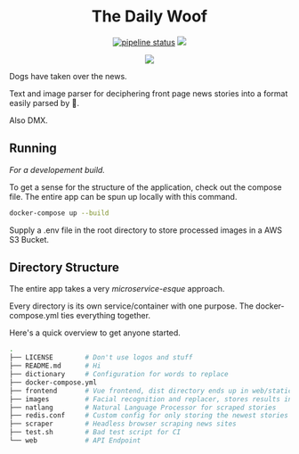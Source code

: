 <h1 align="center">The Daily Woof</h1>
<p align="center">
    <a href="https://gitlab.com/mattmatters/dailyWoof/commits/master"><img alt="pipeline status" src="https://gitlab.com/mattmatters/dailyWoof/badges/master/pipeline.svg" /></a>
    <a href="https://codeclimate.com/github/mattmatters/dailyWoof/maintainability"><img src="https://api.codeclimate.com/v1/badges/6d419e6fb14f95b76067/maintainability" /></a>
</p>
<p align="center">
    <a href="https://travis-ci.org/mattmatters/dailyWoof"><img src="https://travis-ci.org/mattmatters/dailyWoof.svg?branch=master"></a>
</p>
Dogs have taken over the news.

Text and image parser for deciphering front page news stories into a format easily parsed by :dog:.

Also DMX.

## Running

_For a developement build._

To get a sense for the structure of the application, check out the compose file. The entire app can be spun up locally with this command.

```bash
docker-compose up --build
```

Supply a .env file in the root directory to store processed images in a AWS S3 Bucket.


## Directory Structure
The entire app takes a very _microservice-esque_ approach.

Every directory is its own service/container with one purpose. The docker-compose.yml
ties everything together.

Here's a quick overview to get anyone started.

```bash
.
├── LICENSE        # Don't use logos and stuff
├── README.md      # Hi
├── dictionary     # Configuration for words to replace
├── docker-compose.yml
├── frontend       # Vue frontend, dist directory ends up in web/static
├── images         # Facial recognition and replacer, stores results in an S3 Bucket
├── natlang        # Natural Language Processor for scraped stories
├── redis.conf     # Custom config for only storing the newest stories
├── scraper        # Headless browser scraping news sites
├── test.sh        # Bad test script for CI
└── web            # API Endpoint
```
